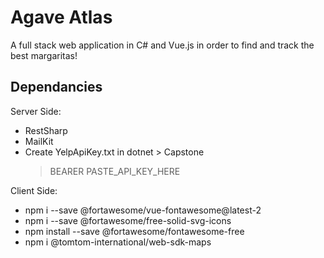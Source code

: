 # Agave Atlas

A full stack web application in C# and Vue.js in order to find and track the best margaritas!


## Dependancies
Server Side:
- RestSharp
- MailKit
- Create YelpApiKey.txt in dotnet > Capstone
    >BEARER PASTE_API_KEY_HERE

Client Side:
- npm i --save @fortawesome/vue-fontawesome@latest-2
- npm i --save @fortawesome/free-solid-svg-icons
- npm install --save @fortawesome/fontawesome-free
- npm i @tomtom-international/web-sdk-maps
